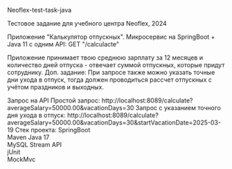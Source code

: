 Neoflex-test-task-java

Тестовое задание для учебного центра Neoflex, 2024

Приложение "Калькулятор отпускных".
Микросервис на SpringBoot + Java 11 c одним API:
GET "/calculacte"

Приложение принимает твою среднюю зарплату за 12 месяцев и количество дней отпуска - отвечает суммой отпускных, которые придут сотруднику.
Доп. задание: При запросе также можно указать точные дни ухода в отпуск, тогда должен проводиться рассчет отпускных с учётом праздников и выходных.

Запрос на API
Простой запрос:
http://localhost:8089/calculate?averageSalary=50000.00&vacationDays=30
Запрос с указанием точного дня ухода в отпуск:
http://localhost:8089/calculate?averageSalary=50000.00&vacationDays=30&startVacationDate=2025-03-19
Cтек проекта:
SpringBoot  
Maven
Java 17   
MySQL
Stream API   
jUnit   
MockMvc   

